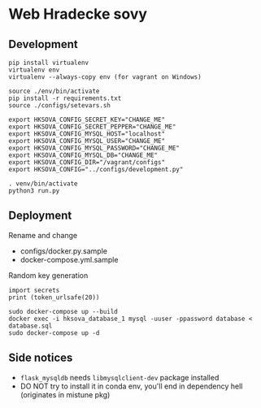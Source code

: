 # Web Hradecke sovy

Development
-----------

```
pip install virtualenv
virtualenv env
virtualenv --always-copy env (for vagrant on Windows)

source ./env/bin/activate
pip install -r requirements.txt
source ./configs/setevars.sh
```

```
export HKSOVA_CONFIG_SECRET_KEY="CHANGE_ME"
export HKSOVA_CONFIG_SECRET_PEPPER="CHANGE_ME"
export HKSOVA_CONFIG_MYSQL_HOST="localhost"
export HKSOVA_CONFIG_MYSQL_USER="CHANGE_ME"
export HKSOVA_CONFIG_MYSQL_PASSWORD="CHANGE_ME"
export HKSOVA_CONFIG_MYSQL_DB="CHANGE_ME"
export HKSOVA_CONFIG_DIR="/vagrant/configs"
export HKSOVA_CONFIG="../configs/development.py"
```

```
. venv/bin/activate
python3 run.py
```

Deployment
----------
Rename and change
- configs/docker.py.sample
- docker-compose.yml.sample

Random key generation
```
import secrets
print (token_urlsafe(20))
```

```
sudo docker-compose up --build
docker exec -i hksova_database_1 mysql -uuser -ppassword database < database.sql
sudo docker-compose up -d
```

Side notices
------------
- `flask_mysqldb` needs `libmysqlclient-dev` package installed
- DO NOT try to install it in conda env, you'll end in dependency hell (originates in mistune pkg)
